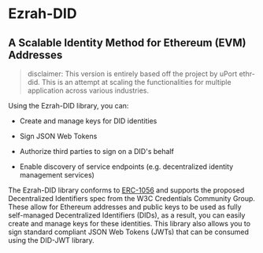 # Ezrah-DID

## A Scalable Identity Method for Ethereum (EVM) Addresses

> disclaimer: This version is entirely based off the project by uPort ethr-did. This is an attempt at scaling the functionalities for multiple application across various industries.

Using the Ezrah-DID library, you can:

- Create and manage keys for DID identities

- Sign JSON Web Tokens

- Authorize third parties to sign on a DID's behalf

- Enable discovery of service endpoints (e.g. decentralized identity management services)

The Ezrah-DID library conforms to [ERC-1056](https://github.com/ethereum/EIPs/issues/1056) and supports the proposed
Decentralized Identifiers spec from the W3C Credentials Community Group. These allow for Ethereum addresses and public
keys to be used as fully self-managed Decentralized Identifiers (DIDs), as a result, you can easily create and manage
keys for these identities. This library also allows you to sign standard compliant JSON Web Tokens (JWTs) that can be
consumed using the DID-JWT library.
